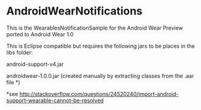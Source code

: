 AndroidWearNotifications
========================

This is the WearablesNotificationSample for the Android Wear Preview ported to Android Wear 1.0

This is Eclipse compatible but requires the following jars to be places in the libs folder:

android-support-v4.jar

androidwear-1.0.0.jar (created manually by extracting classes from the .aar file *)


 *see http://stackoverflow.com/questions/24520240/import-android-support-wearable-cannot-be-resolved
 
